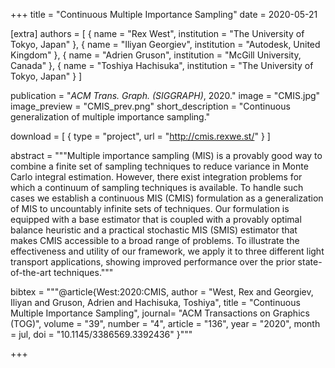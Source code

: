 +++
title = "Continuous Multiple Importance Sampling"
date = 2020-05-21

[extra]
authors = [ 
    { name = "Rex West", institution = "The University of Tokyo, Japan" },
    { name = "Iliyan Georgiev", institution = "Autodesk, United Kingdom" }, 
    { name = "Adrien Gruson", institution = "McGill University, Canada" }, 
    { name = "Toshiya Hachisuka", institution = "The University of Tokyo, Japan" } 
]

publication = "*ACM Trans. Graph. (SIGGRAPH)*, 2020."
image = "CMIS.jpg"
image_preview = "CMIS_prev.png"
short_description = "Continuous generalization of multiple importance sampling."

download = [
    { type = "project", url = "http://cmis.rexwe.st/" }
]

abstract = """Multiple importance sampling (MIS) is a provably good way to combine a finite set of sampling techniques to reduce variance in Monte Carlo integral estimation. However, there exist integration problems for which a continuum of sampling techniques is available. To handle such cases we establish a continuous MIS (CMIS) formulation as a generalization of MIS to uncountably infinite sets of techniques. Our formulation is equipped with a base estimator that is coupled with a provably optimal balance heuristic and a practical stochastic MIS (SMIS) estimator that makes CMIS accessible to a broad range of problems. To illustrate the effectiveness and utility of our framework, we apply it to three different light transport applications, showing improved performance over the prior state-of-the-art techniques."""

bibtex = """@article{West:2020:CMIS,
    author = "West, Rex and Georgiev, Iliyan and Gruson, Adrien and Hachisuka, Toshiya",
    title = "Continuous Multiple Importance Sampling",
    journal= "ACM Transactions on Graphics (TOG)",
    volume = "39",
    number = "4",
    article = "136",
    year = "2020",
    month = jul,
    doi = "10.1145/3386569.3392436"
}"""

+++
